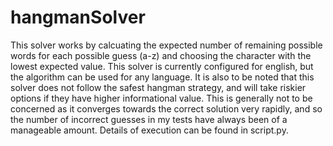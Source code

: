 # hangmanSolver
This solver works by calcuating the expected number of remaining possible words for each possible guess (a-z) and choosing the character with the lowest expected value. This solver is currently configured for english, but the algorithm can be used for any language. It is also to be noted that this solver does not follow the safest hangman strategy, and will take riskier options if they have higher informational value. This is generally not to be concerned as it converges towards the correct solution very rapidly, and so the number of incorrect guesses in my tests have always been of a manageable amount. Details of execution can be found in script.py.
